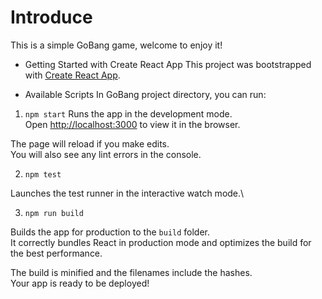 # Introduce

This is a simple GoBang game, welcome to enjoy it!

- Getting Started with Create React App
  This project was bootstrapped with [Create React App](https://github.com/facebook/create-react-app).

- Available Scripts
  In GoBang project directory, you can run:

1. `npm start`
   Runs the app in the development mode.\
   Open [http://localhost:3000](http://localhost:3000) to view it in the browser.

The page will reload if you make edits.\
You will also see any lint errors in the console.

2. `npm test`

Launches the test runner in the interactive watch mode.\

3. `npm run build`

Builds the app for production to the `build` folder.\
It correctly bundles React in production mode and optimizes the build for the best performance.

The build is minified and the filenames include the hashes.\
Your app is ready to be deployed!
